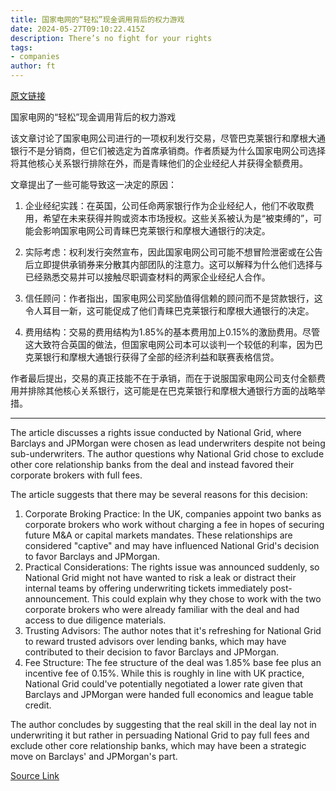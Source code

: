 ```yaml
---
title: 国家电网的“轻松”现金调用背后的权力游戏
date: 2024-05-27T09:10:22.415Z
description: There’s no fight for your rights
tags: 
- companies
author: ft
---
```


[原文链接](https://ft.com/content/baa24cd0-53b3-4af6-9606-75b40ec9c4b9)

国家电网的“轻松”现金调用背后的权力游戏

该文章讨论了国家电网公司进行的一项权利发行交易，尽管巴克莱银行和摩根大通银行不是分销商，但它们被选定为首席承销商。作者质疑为什么国家电网公司选择将其他核心关系银行排除在外，而是青睐他们的企业经纪人并获得全额费用。

文章提出了一些可能导致这一决定的原因：

1. 企业经纪实践：在英国，公司任命两家银行作为企业经纪人，他们不收取费用，希望在未来获得并购或资本市场授权。这些关系被认为是“被束缚的”，可能会影响国家电网公司青睐巴克莱银行和摩根大通银行的决定。

2. 实际考虑：权利发行突然宣布，因此国家电网公司可能不想冒险泄密或在公告后立即提供承销券来分散其内部团队的注意力。这可以解释为什么他们选择与已经熟悉交易并可以接触尽职调查材料的两家企业经纪人合作。

3. 信任顾问：作者指出，国家电网公司奖励值得信赖的顾问而不是贷款银行，这令人耳目一新，这可能促成了他们青睐巴克莱银行和摩根大通银行的决定。

4. 费用结构：交易的费用结构为1.85%的基本费用加上0.15%的激励费用。尽管这大致符合英国的做法，但国家电网公司本可以谈判一个较低的利率，因为巴克莱银行和摩根大通银行获得了全部的经济利益和联赛表格信贷。

作者最后提出，交易的真正技能不在于承销，而在于说服国家电网公司支付全额费用并排除其他核心关系银行，这可能是在巴克莱银行和摩根大通银行方面的战略举措。

---

The article discusses a rights issue conducted by National Grid, where Barclays and JPMorgan were chosen as lead underwriters despite not being sub-underwriters. The author questions why National Grid chose to exclude other core relationship banks from the deal and instead favored their corporate brokers with full fees.

The article suggests that there may be several reasons for this decision:

1. Corporate Broking Practice: In the UK, companies appoint two banks as corporate brokers who work without charging a fee in hopes of securing future M&A or capital markets mandates. These relationships are considered "captive" and may have influenced National Grid's decision to favor Barclays and JPMorgan.
2. Practical Considerations: The rights issue was announced suddenly, so National Grid might not have wanted to risk a leak or distract their internal teams by offering underwriting tickets immediately post-announcement. This could explain why they chose to work with the two corporate brokers who were already familiar with the deal and had access to due diligence materials.
3. Trusting Advisors: The author notes that it's refreshing for National Grid to reward trusted advisors over lending banks, which may have contributed to their decision to favor Barclays and JPMorgan.
4. Fee Structure: The fee structure of the deal was 1.85% base fee plus an incentive fee of 0.15%. While this is roughly in line with UK practice, National Grid could've potentially negotiated a lower rate given that Barclays and JPMorgan were handed full economics and league table credit.

The author concludes by suggesting that the real skill in the deal lay not in underwriting it but rather in persuading National Grid to pay full fees and exclude other core relationship banks, which may have been a strategic move on Barclays' and JPMorgan's part.

[Source Link](https://ft.com/content/baa24cd0-53b3-4af6-9606-75b40ec9c4b9)

